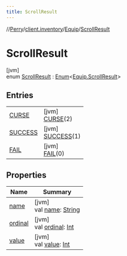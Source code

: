 ```yaml
---
title: ScrollResult
---
```

//[Perry](../../../../index.html)/[client.inventory](../../index.html)/[Equip](../index.html)/[ScrollResult](index.html)



# ScrollResult



[jvm]\
enum [ScrollResult](index.html) : [Enum](https://kotlinlang.org/api/latest/jvm/stdlib/kotlin/-enum/index.html)<[Equip.ScrollResult](index.html)>



## Entries


| | |
|---|---|
| [CURSE](-c-u-r-s-e/index.html) | [jvm]<br>[CURSE](-c-u-r-s-e/index.html)(2) |
| [SUCCESS](-s-u-c-c-e-s-s/index.html) | [jvm]<br>[SUCCESS](-s-u-c-c-e-s-s/index.html)(1) |
| [FAIL](-f-a-i-l/index.html) | [jvm]<br>[FAIL](-f-a-i-l/index.html)(0) |


## Properties


| Name | Summary |
|---|---|
| [name](index.html#1099651745%2FProperties%2F863300109) | [jvm]<br>val [name](index.html#1099651745%2FProperties%2F863300109): [String](https://kotlinlang.org/api/latest/jvm/stdlib/kotlin/-string/index.html) |
| [ordinal](index.html#1483898109%2FProperties%2F863300109) | [jvm]<br>val [ordinal](index.html#1483898109%2FProperties%2F863300109): [Int](https://kotlinlang.org/api/latest/jvm/stdlib/kotlin/-int/index.html) |
| [value](value.html) | [jvm]<br>val [value](value.html): [Int](https://kotlinlang.org/api/latest/jvm/stdlib/kotlin/-int/index.html) |

